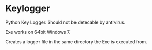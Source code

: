 # Keylogger

Python Key Logger. Should not be detecable by antivirus.

Exe works on 64bit Windows 7.

Creates a logger file in the same directory the Exe is executed from.
